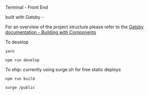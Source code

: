 Terminal - Front End


built with Gatsby -

For an overview of the project structure please refer to the [Gatsby documentation - Building with Components](https://www.gatsbyjs.org/docs/building-with-components/)

To develop
```
yarn

npm run develop
```

To ship: currently using surge.sh for free static deploys 
```
npm run build

surge /public

```
